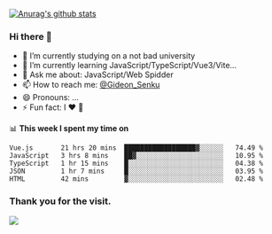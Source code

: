 [![Anurag's github stats](https://github-readme-stats.vercel.app/api?username=gideonsenku)](https://github.com/anuraghazra/github-readme-stats)
### Hi there 👋
- 🔭 I’m currently studying on a not bad university 
- 🌱 I’m currently learning JavaScript/TypeScript/Vue3/Vite...
- 💬 Ask me about: JavaScript/Web Spidder 
- 📫 How to reach me: [@Gideon_Senku](https://t.me/Gideon_Senku)
- 😄 Pronouns: ...
- ⚡ Fun fact: I ❤️ 🎵

📊 **This week I spent my time on**
<!--START_SECTION:waka-->
```text
Vue.js       21 hrs 20 mins  ██████████████████▓░░░░░░   74.49 % 
JavaScript   3 hrs 8 mins    ██▓░░░░░░░░░░░░░░░░░░░░░░   10.95 % 
TypeScript   1 hr 15 mins    █░░░░░░░░░░░░░░░░░░░░░░░░   04.38 % 
JSON         1 hr 7 mins     █░░░░░░░░░░░░░░░░░░░░░░░░   03.95 % 
HTML         42 mins         ▓░░░░░░░░░░░░░░░░░░░░░░░░   02.48 % 
```
<!--END_SECTION:waka-->


### Thank you for the visit.
![](http://profile-counter.glitch.me/gideonsenku/count.svg)
<!--
**GideonSenku/GideonSenku** is a ✨ _special_ ✨ repository because its `README.md` (this file) appears on your GitHub profile.

Here are some ideas to get you started:

- 🔭 I’m currently working on ...
- 🌱 I’m currently learning ...
- 👯 I’m looking to collaborate on ...
- 🤔 I’m looking for help with ...
- 💬 Ask me about ...
- 📫 How to reach me: ...
- 😄 Pronouns: ...
- ⚡ Fun fact: ...
-->
